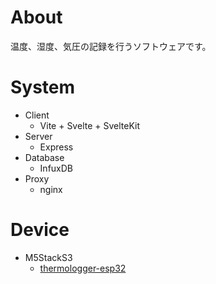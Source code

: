 # About
温度、湿度、気圧の記録を行うソフトウェアです。

# System
- Client
    - Vite + Svelte + SvelteKit
- Server
    - Express
- Database
    - InfuxDB
- Proxy
    - nginx

# Device
- M5StackS3
    - [thermologger-esp32](https://github.com/aho4ahoaho/thermologger-esp32)